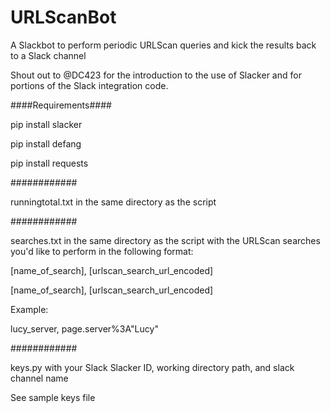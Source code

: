 # URLScanBot
A Slackbot to perform periodic URLScan queries and kick the results back to a Slack channel


Shout out to @DC423 for the introduction to the use of Slacker and for portions of the Slack integration code. 


####Requirements####

pip install slacker

pip install defang

pip install requests

############

runningtotal.txt in the same directory as the script

############

searches.txt in the same directory as the script with the URLScan searches you'd like to perform in the following format:

[name_of_search], [urlscan_search_url_encoded]

[name_of_search], [urlscan_search_url_encoded]


Example: 

lucy_server, page.server%3A"Lucy"

############

keys.py with your Slack Slacker ID, working directory path, and slack channel name

See sample keys file

